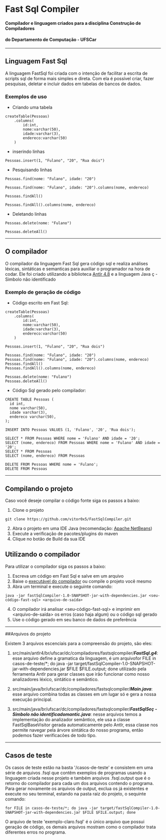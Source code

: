 # Fast Sql Compiler
#### Compilador e linguagem criados para a disciplina Construção de Compiladores
#### do Departamento de Computação - UFSCar
_____________________________________________________________________________________

## Linguagem Fast Sql
A linguagem FastSql foi criada com o intenção de facilitar a escrita de scripts sql
de forma mais simples e direta. Com ela é possível criar, fazer pesquisas, deletar e
incluir dados em tabelas de bancos de dados.

### Exemplos de uso
- Criando uma tabela
```
createTable(Pessoas)
    .columns(
        id:int,
        nome:varchar(50),
        idade:varchar(3),
        endereco:varchar(50)
    )
```
- inserindo linhas
```
Pessoas.insert(1, "Fulano", "20", "Rua dois")
```


- Pesquisando linhas
```
Pessoas.find(nome: "Fulano", idade: "20")
```

```
Pessoas.find(nome: "Fulano", idade: "20").columns(nome, endereco)
```

```
Pessoas.findAll()
```

```
Pessoas.findAll().columns(nome, endereco)
```

- Deletando linhas
```
Pessoas.delete(nome: "Fulano")
```
```
Pessoas.deleteAll()
```



******************************************************
## O compilador
O compilador da linguagem Fast Sql gera código sql e realiza análises léxicas,
sintáticas e semanticas para auxiliar o programador na hora de codar.
Ele foi criado utilizando a biblioteca [Antlr 4.8](https://www.antlr.org/) e a
linguagem Java
ç - Simbolo não identificado
### Exemplo de geração de código
- Código escrito em Fast Sql:
```
createTable(Pessoas)
    .columns(
        id:int,
        nome:varchar(50),
        idade:varchar(3),
        endereco:varchar(50)
    )

Pessoas.insert(1, "Fulano", "20", "Rua dois")

Pessoas.find(nome: "Fulano", idade: "20")
Pessoas.find(nome: "Fulano", idade: "20").columns(nome, endereco)
Pessoas.findAll()
Pessoas.findAll().columns(nome, endereco)

Pessoas.delete(nome: "Fulano")
Pessoas.deleteAll()
```
- Código Sql gerado pelo compilador:

```
CREATE TABLE Pessoas (
  id int,
  nome varchar(50),
  idade varchar(3),
  endereco varchar(50),
);

INSERT INTO Pessoas VALUES (1, 'Fulano', '20', 'Rua dois');

SELECT * FROM Pessoas WHERE nome = 'Fulano' AND idade = '20';
SELECT (nome, endereco) FROM Pessoas WHERE nome = 'Fulano' AND idade = '20';
SELECT * FROM Pessoas
SELECT (nome, endereco) FROM Pessoas

DELETE FROM Pessoas WHERE nome = 'Fulano';
DELETE FROM Pessoas
```
******************************************************
## Compilando o projeto
Caso você deseje compilar o código fonte siga os passos a baixo:

1. Clone o projeto
```
git clone https://github.com/vitor0x5/FastSqlCompiler.git
```
2. Abra o projeto em uma IDE Java (recomendação: [Apache NetBeans](http://netbeans.apache.org/))
3. Execute a verificação de pacotes/plugins do maven
4. Clique no botão de Build da sua IDE

## Utilizando o compilador
Para utilizar o compilador siga os passos a baixo:

1. Escreva um código em Fast Sql e salve em um arquivo
2. Baixe o [executável do compilador](https://github.com/vitor0x5/FastSqlCompiler/blob/master/target/fastSqlCompiler-1.0-SNAPSHOT-jar-with-dependencies.jar) ou compile o projeto você mesmo
3. Abra um terminal e execute o seguinte comando:
```
java -jar fastSqlCompiler-1.0-SNAPSHOT-jar-with-dependencies.jar <seu-código-fast-sql> <arquivo-de-saída>
```
4. O compilador irá analisar <seu-código-fast-sql> e imprimir em <arquivo-de-saída> os erros (caso haja algum) ou o código sql gerado
5. Use o código gerado em seu banco de dados de preferência

******************************************************
##Arquivos do projeto

Existem 3 arquivos escenciais para a compreensão do projeto, são eles:

1. src/main/antlr4/br/ufscar/dc/compiladores/fastsqlcompiler/***FastSql.g4***: esse arquivo define a gramatica da linguagem, é um arquivofor FILE in casos-de-teste/*; do java -jar target/fastSqlCompiler-1.0-SNAPSHOT-jar-with-dependencies.jar $FILE $FILE.output; done utilizado pela ferramenta Antlr para gerar classes que irão funcionar como nosso analizadores léxico, sintático e semântico.

2. src/main/java/br/ufscar/dc/compiladores/fastsqlcompiler/***Main.java***: esse arquivo combina todas as classes em um lugar só e gera a nossa execução principal.

3. src/main/java/br/ufscar/dc/compiladores/fastsqlcompiler/***FastSqlSeç - Simbolo não identificadomantic.java***: nesse arquivos temos a implementação do analizador semântico, ele usa a classe FastSqlBaseVisitor gerada automaticamente pelo Antlr, essa classe nos permite navegar pela árvore sintática do nosso programa, então podemos fazer verificacões de todo tipo.

*********************************************************
## Casos de teste
Os casos de teste estão na basta '/casos-de-teste' e consistem em uma série de arquivos .fsql que contêm exemplos de programas usando a linguagem criada nesse projeto e também arquivos .fsql.output que é o retorno do compilador para cada um dos arquivos contendo o programa. Para gerar novamente os arquivos de output, exclua os já existentes e execute no seu terminal, estando na pasta raiz do projeto, o sequinte comando:

```console
for FILE in casos-de-teste/*; do java -jar target/fastSqlCompiler-1.0-SNAPSHOT-jar-with-dependencies.jar $FILE $FILE.output; done
```

O arquivo de teste 'exemplo-claro.fsql' é o único arquivo que possui geração de código, os demais arquivos mostram como o compilador trata diferentes erros no programa.
